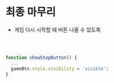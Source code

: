 # 최종 마무리

- 게임 다시 시작할 때 버튼 나올 수 있도록

<br>

```js

function showStopButton() {
  ...
  gameBtn.style.visibility = 'visible';
}

```
